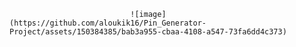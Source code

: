 
                               
                               
                               
                               
                               ![image](https://github.com/aloukik16/Pin_Generator-Project/assets/150384385/bab3a955-cbaa-4108-a547-73fa6dd4c373)
